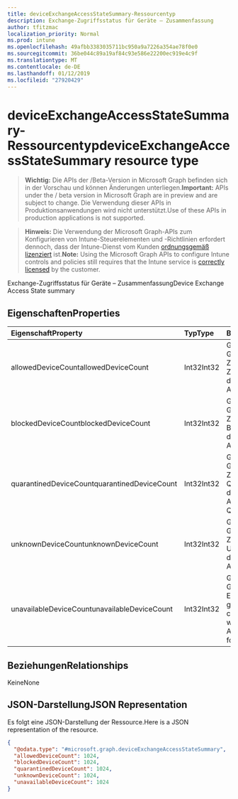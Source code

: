 ```yaml
---
title: deviceExchangeAccessStateSummary-Ressourcentyp
description: Exchange-Zugriffsstatus für Geräte – Zusammenfassung
author: tfitzmac
localization_priority: Normal
ms.prod: intune
ms.openlocfilehash: 49afbb3383035711bc950a9a7226a354ae78f0e0
ms.sourcegitcommit: 36be044c89a19af84c93e586e22200ec919e4c9f
ms.translationtype: MT
ms.contentlocale: de-DE
ms.lasthandoff: 01/12/2019
ms.locfileid: "27920429"
---
```

# <a name="deviceexchangeaccessstatesummary-resource-type"></a><span data-ttu-id="88ba8-103">deviceExchangeAccessStateSummary-Ressourcentyp</span><span class="sxs-lookup"><span data-stu-id="88ba8-103">deviceExchangeAccessStateSummary resource type</span></span>

> <span data-ttu-id="88ba8-104">**Wichtig:** Die APIs der /Beta-Version in Microsoft Graph befinden sich in der Vorschau und können Änderungen unterliegen.</span><span class="sxs-lookup"><span data-stu-id="88ba8-104">**Important:** APIs under the / beta version in Microsoft Graph are in preview and are subject to change.</span></span> <span data-ttu-id="88ba8-105">Die Verwendung dieser APIs in Produktionsanwendungen wird nicht unterstützt.</span><span class="sxs-lookup"><span data-stu-id="88ba8-105">Use of these APIs in production applications is not supported.</span></span>

> <span data-ttu-id="88ba8-106">**Hinweis:** Die Verwendung der Microsoft Graph-APIs zum Konfigurieren von Intune-Steuerelementen und -Richtlinien erfordert dennoch, dass der Intune-Dienst vom Kunden [ordnungsgemäß lizenziert](https://go.microsoft.com/fwlink/?linkid=839381) ist.</span><span class="sxs-lookup"><span data-stu-id="88ba8-106">**Note:** Using the Microsoft Graph APIs to configure Intune controls and policies still requires that the Intune service is [correctly licensed](https://go.microsoft.com/fwlink/?linkid=839381) by the customer.</span></span>

<span data-ttu-id="88ba8-107">Exchange-Zugriffsstatus für Geräte – Zusammenfassung</span><span class="sxs-lookup"><span data-stu-id="88ba8-107">Device Exchange Access State summary</span></span>
## <a name="properties"></a><span data-ttu-id="88ba8-108">Eigenschaften</span><span class="sxs-lookup"><span data-stu-id="88ba8-108">Properties</span></span>
|<span data-ttu-id="88ba8-109">Eigenschaft</span><span class="sxs-lookup"><span data-stu-id="88ba8-109">Property</span></span>|<span data-ttu-id="88ba8-110">Typ</span><span class="sxs-lookup"><span data-stu-id="88ba8-110">Type</span></span>|<span data-ttu-id="88ba8-111">Beschreibung</span><span class="sxs-lookup"><span data-stu-id="88ba8-111">Description</span></span>|
|:---|:---|:---|
|<span data-ttu-id="88ba8-112">allowedDeviceCount</span><span class="sxs-lookup"><span data-stu-id="88ba8-112">allowedDeviceCount</span></span>|<span data-ttu-id="88ba8-113">Int32</span><span class="sxs-lookup"><span data-stu-id="88ba8-113">Int32</span></span>|<span data-ttu-id="88ba8-114">Gesamtanzahl von Geräten mit Exchange-Zugriffsstatus: Zulässig.</span><span class="sxs-lookup"><span data-stu-id="88ba8-114">Total count of devices with Exchange Access State: Allowed.</span></span>|
|<span data-ttu-id="88ba8-115">blockedDeviceCount</span><span class="sxs-lookup"><span data-stu-id="88ba8-115">blockedDeviceCount</span></span>|<span data-ttu-id="88ba8-116">Int32</span><span class="sxs-lookup"><span data-stu-id="88ba8-116">Int32</span></span>|<span data-ttu-id="88ba8-117">Gesamtanzahl von Geräten mit Exchange-Zugriffsstatus: Blockiert.</span><span class="sxs-lookup"><span data-stu-id="88ba8-117">Total count of devices with Exchange Access State: Blocked.</span></span>|
|<span data-ttu-id="88ba8-118">quarantinedDeviceCount</span><span class="sxs-lookup"><span data-stu-id="88ba8-118">quarantinedDeviceCount</span></span>|<span data-ttu-id="88ba8-119">Int32</span><span class="sxs-lookup"><span data-stu-id="88ba8-119">Int32</span></span>|<span data-ttu-id="88ba8-120">Gesamtanzahl von Geräten mit Exchange-Zugriffsstatus: In Quarantäne.</span><span class="sxs-lookup"><span data-stu-id="88ba8-120">Total count of devices with Exchange Access State: Quarantined.</span></span>|
|<span data-ttu-id="88ba8-121">unknownDeviceCount</span><span class="sxs-lookup"><span data-stu-id="88ba8-121">unknownDeviceCount</span></span>|<span data-ttu-id="88ba8-122">Int32</span><span class="sxs-lookup"><span data-stu-id="88ba8-122">Int32</span></span>|<span data-ttu-id="88ba8-123">Gesamtanzahl von Geräten mit Exchange-Zugriffsstatus: Unbekannt.</span><span class="sxs-lookup"><span data-stu-id="88ba8-123">Total count of devices with Exchange Access State: Unknown.</span></span>|
|<span data-ttu-id="88ba8-124">unavailableDeviceCount</span><span class="sxs-lookup"><span data-stu-id="88ba8-124">unavailableDeviceCount</span></span>|<span data-ttu-id="88ba8-125">Int32</span><span class="sxs-lookup"><span data-stu-id="88ba8-125">Int32</span></span>|<span data-ttu-id="88ba8-126">Gesamtanzahl von Geräten, für die kein Exchange-Zugriffsstatus gefunden wurde.</span><span class="sxs-lookup"><span data-stu-id="88ba8-126">Total count of devices for which no Exchange Access State could be found.</span></span>|

## <a name="relationships"></a><span data-ttu-id="88ba8-127">Beziehungen</span><span class="sxs-lookup"><span data-stu-id="88ba8-127">Relationships</span></span>
<span data-ttu-id="88ba8-128">Keine</span><span class="sxs-lookup"><span data-stu-id="88ba8-128">None</span></span>
## <a name="json-representation"></a><span data-ttu-id="88ba8-129">JSON-Darstellung</span><span class="sxs-lookup"><span data-stu-id="88ba8-129">JSON Representation</span></span>
<span data-ttu-id="88ba8-130">Es folgt eine JSON-Darstellung der Ressource.</span><span class="sxs-lookup"><span data-stu-id="88ba8-130">Here is a JSON representation of the resource.</span></span>
<!-- {
  "blockType": "resource",
  "@odata.type": "microsoft.graph.deviceExchangeAccessStateSummary"
}
-->
``` json
{
  "@odata.type": "#microsoft.graph.deviceExchangeAccessStateSummary",
  "allowedDeviceCount": 1024,
  "blockedDeviceCount": 1024,
  "quarantinedDeviceCount": 1024,
  "unknownDeviceCount": 1024,
  "unavailableDeviceCount": 1024
}
```





